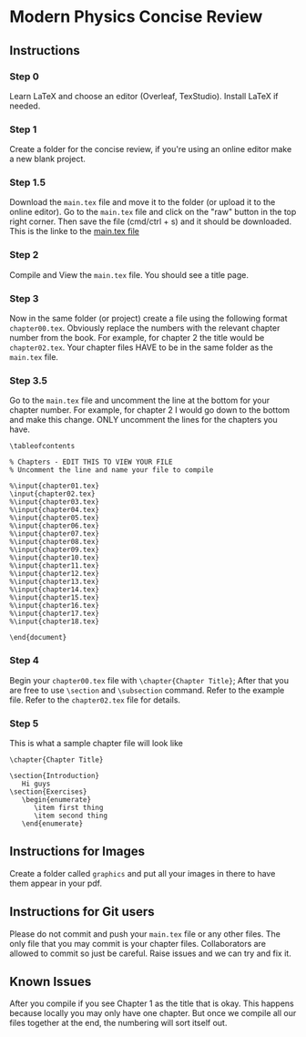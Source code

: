 # Modern Physics Concise Review
## Instructions
### Step 0
Learn LaTeX and choose an editor (Overleaf, TexStudio). Install LaTeX if needed.
### Step 1
Create a folder for the concise review, if you're using an online editor make a new blank project. 
### Step 1.5
Download the `main.tex` file and move it to the folder (or upload it to the online editor). Go to the `main.tex` file and click on the "raw" button in the top right corner. Then save the file (cmd/ctrl + s) and it should be downloaded. This is the linke to the [main.tex file](https://raw.githubusercontent.com/tsgoten/modern-physics-concise/master/main.tex)
### Step 2
Compile and View the `main.tex` file. You should see a title page.
### Step 3
Now in the same folder (or project) create a file using the following format `chapter00.tex`. Obviously replace the numbers with the relevant chapter number from the book. For example, for chapter 2 the title would be `chapter02.tex`. Your chapter files HAVE to be in the same folder as the `main.tex` file.
### Step 3.5
Go to the `main.tex` file and uncomment the line at the bottom for your chapter number. For example, for chapter 2 I would go down to the bottom and make this change. ONLY uncomment the lines for the chapters you have. 
```
\tableofcontents

% Chapters - EDIT THIS TO VIEW YOUR FILE
% Uncomment the line and name your file to compile

%\input{chapter01.tex}
\input{chapter02.tex}
%\input{chapter03.tex}
%\input{chapter04.tex}
%\input{chapter05.tex}
%\input{chapter06.tex}
%\input{chapter07.tex}
%\input{chapter08.tex}
%\input{chapter09.tex}
%\input{chapter10.tex}
%\input{chapter11.tex}
%\input{chapter12.tex}
%\input{chapter13.tex}
%\input{chapter14.tex}
%\input{chapter15.tex}
%\input{chapter16.tex}
%\input{chapter17.tex}
%\input{chapter18.tex}
   	
\end{document}
```
### Step 4
Begin your `chapter00.tex` file with `\chapter{Chapter Title}`; After that you are free to use `\section` and `\subsection` command. Refer to the example file. Refer to the `chapter02.tex` file for details.
### Step 5
This is what a sample chapter file will look like 
```
\chapter{Chapter Title}

\section{Introduction}
   Hi guys
\section{Exercises}
   \begin{enumerate}
      \item first thing
      \item second thing
   \end{enumerate}
```
## Instructions for Images
Create a folder called `graphics` and put all your images in there to have them appear in your pdf. 
## Instructions for Git users
Please do not commit and push your `main.tex` file or any other files. The only file that you may commit is your chapter files. Collaborators are allowed to commit so just be careful. Raise issues and we can try and fix it. 
## Known Issues
After you compile if you see Chapter 1 as the title that is okay. This happens because locally you may only have one chapter. But once we compile all our files together at the end, the numbering will sort itself out. 
